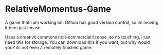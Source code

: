 # RelativeMomentus-Game
A game that i am working on. Github has good version control, so im moving it here just incase.

Uses a creative commons non-commercial license, so no touching, i just need this for storage. You can download this if you want, but why would you? its not even a remotely finished game.
